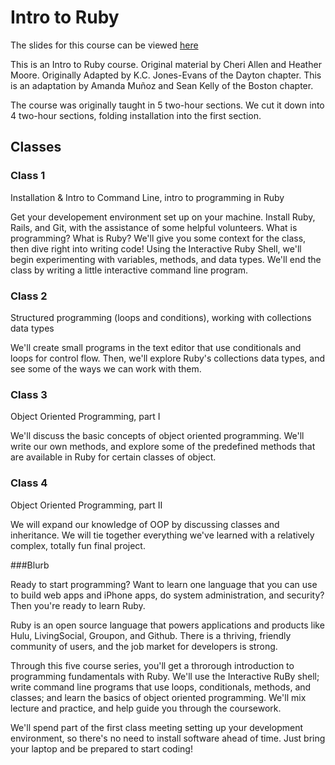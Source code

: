 # Intro to Ruby

The slides for this course can be viewed [here](http://amandamunoz.github.io/gdi-intro-ruby)

This is an Intro to Ruby course. Original material by Cheri Allen and Heather Moore. Originally Adapted by K.C. Jones-Evans of the Dayton chapter. This is an adaptation by Amanda Muñoz and Sean Kelly of the Boston chapter.

The course was originally taught in 5 two-hour sections. We cut it down into 4
two-hour sections, folding installation into the first section. 

## Classes

### Class 1

Installation & Intro to Command Line, intro to programming in Ruby

Get your developement environment set up on your machine. Install Ruby, Rails, and Git, with the assistance of some helpful volunteers. 
What is programming? What is Ruby? We'll give you some context for the class, then dive right into writing code! Using the Interactive Ruby Shell, we'll begin experimenting with variables, methods, and data types. We'll end the class by writing a little interactive command line program.

### Class 2

Structured programming (loops and conditions), working with collections data types

We'll create small programs in the text editor that use conditionals and loops for control flow. Then, we'll explore Ruby's collections data types, and see some of the ways we can work with them.

### Class 3

Object Oriented Programming, part I

We'll discuss the basic concepts of object oriented programming. We'll write our own methods, and explore some of the predefined methods that are available in Ruby for certain classes of object.

### Class 4

Object Oriented Programming, part II

We will expand our knowledge of OOP by discussing classes and inheritance. We will tie together everything we've learned with a relatively complex, totally fun final project.


###Blurb

Ready to start programming? Want to learn one language that you can use to build web apps and iPhone apps, do system administration, and security? Then you're ready to learn Ruby.

Ruby is an open source language that powers applications and products like Hulu, LivingSocial, Groupon, and Github. There is a thriving, friendly community of users, and the job market for developers is strong.

Through this five course series, you'll get a throrough introduction to programming fundamentals with Ruby. We'll use the Interactive RuBy shell; write command line programs that use loops, conditionals, methods, and classes; and learn the basics of object oriented programming. We'll mix lecture and practice, and help guide you through the coursework.

We'll spend part of the first class meeting setting up your development environment, so there's no need to install software ahead of time. Just bring your laptop and be prepared to start coding!
